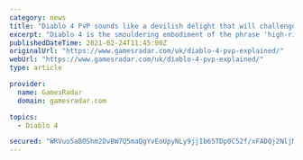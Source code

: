 ```yaml
---
category: news
title: "Diablo 4 PvP sounds like a devilish delight that will challenge every hero of Sanctuary"
excerpt: "Diablo 4 is the smouldering embodiment of the phrase 'high-risk, high-reward'. It's the first game in the series to properly embrace an open-world structure, a design decision that exerts additional ..."
publishedDateTime: 2021-02-24T11:45:00Z
originalUrl: "https://www.gamesradar.com/uk/diablo-4-pvp-explained/"
webUrl: "https://www.gamesradar.com/uk/diablo-4-pvp-explained/"
type: article

provider:
  name: GamesRadar
  domain: gamesradar.com

topics:
  - Diablo 4

secured: "WRVuo5aBOShm2DvBW7Q5maQgYvEoUpyNLy9jjIb65TDp0C52f/xFADQj2NljM5FsUnPkywv1+0FjI61OcpOfrWx+24zrzdumikIJr9dCrlEz4c6kVZGBjyqBi4yZTvrUvhkJqiTcF7GOPTHJ/tg6fnLLpL8A2gl4t2rHT7ymMB6MDiYRT6YeXhryx4oPyWA4oNVNgz2L/LAVIDTgWUgvY6TuLawW3fWVXF1Wlm7MBrQRut4NFM8hpfQqL5/Vbc+dMSJi769l9MPHnc1SNGMpAfBtNC0z9H+pFhgPCYUZM2At0LImPv975igfqPwB5k6fUQ04J07IBpY06BZtkCZqjoqFwL/6KtlUfjrBDbNd2Og=;oVPQ05kBxogCS1079ULu0g=="
---
```


